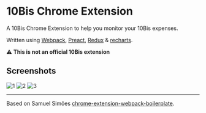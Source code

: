 # 10Bis Chrome Extension

A 10Bis Chrome Extension to help you monitor your 10Bis expenses.

Written using [Webpack](https://webpack.github.io/), [Preact](https://preactjs.com/), [Redux](https://redux.js.org/) & [recharts](http://recharts.org/en-US/).

⚠ **This is not an official 10Bis extension**

## Screenshots

![1](https://user-images.githubusercontent.com/9304194/59906141-a7f8d180-9410-11e9-8694-dbcdb0cba540.jpg)
![2](https://user-images.githubusercontent.com/9304194/59906142-a7f8d180-9410-11e9-835c-e23552bc5546.jpg)
![3](https://user-images.githubusercontent.com/9304194/59906144-a7f8d180-9410-11e9-8f2f-2ae30f6c6ca0.jpg)

-------------
Based on Samuel Simões [chrome-extension-webpack-boilerplate](https://github.com/samuelsimoes/chrome-extension-webpack-boilerplate). 
